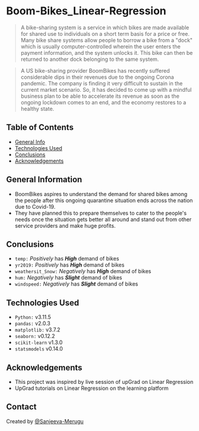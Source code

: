 # Boom-Bikes_Linear-Regression
> A bike-sharing system is a service in which bikes are made available for shared use to individuals on a short term basis for a price or free. Many bike share systems allow people to borrow a bike from a "dock" which is usually computer-controlled wherein the user enters the payment information, and the system unlocks it. This bike can then be returned to another dock belonging to the same system.

> A US bike-sharing provider BoomBikes has recently suffered considerable dips in their revenues due to the ongoing Corona pandemic. The company is finding it very difficult to sustain in the current market scenario. So, it has decided to come up with a mindful business plan to be able to accelerate its revenue as soon as the ongoing lockdown comes to an end, and the economy restores to a healthy state. 


## Table of Contents
* [General Info](#general-information)
* [Technologies Used](#technologies-used)
* [Conclusions](#conclusions)
* [Acknowledgements](#acknowledgements)

<!-- You can include any other section that is pertinent to your problem -->

## General Information
- BoomBikes aspires to understand the demand for shared bikes among the people after this ongoing quarantine situation ends across the nation due to Covid-19.
- They have planned this to prepare themselves to cater to the people's needs once the situation gets better all around and stand out from other service providers and make huge profits.

<!-- You don't have to answer all the questions - just the ones relevant to your project. -->

## Conclusions
- `temp:` _Positively_ has ___High___ demand of bikes
- `yr2019:` _Positively_ has ___High___ demand of bikes
- `weathersit_Snow:` _Negatively_ has ___High___ demand of bikes
- `hum:` _Negatively_ has ___Slight___ demand of bikes
- `windspeed:` _Negatively_ has ___Slight___ demand of bikes

<!-- You don't have to answer all the questions - just the ones relevant to your project. -->


## Technologies Used
- `Python:` v3.11.5
- `pandas:` v2.0.3
- `matplotlib:` v3.7.2
- `seaborn:` v0.12.2
- `scikit-learn` v1.3.0
- `statsmodels` v0.14.0

<!-- As the libraries versions keep on changing, it is recommended to mention the version of library used in this project -->

## Acknowledgements
- This project was inspired by live session of upGrad on Linear Regression
- UpGrad tutorials on Linear Regression on the learning platform


## Contact
Created by [@Sanjeeva-Merugu](https://github.com/Sanjeeva-Merugu)


<!-- Optional -->
<!-- ## License -->
<!-- This project is open source and available under the [... License](). -->

<!-- You don't have to include all sections - just the one's relevant to your project -->
